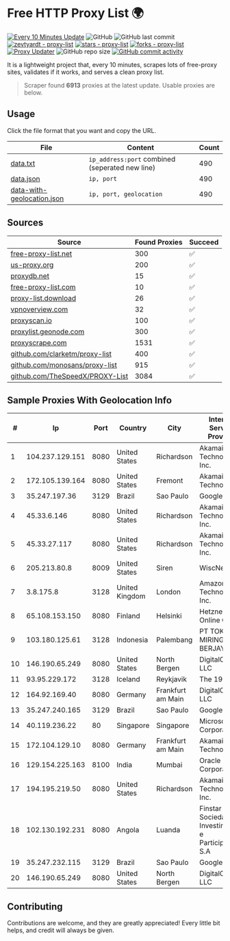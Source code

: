 
# Free HTTP Proxy List 🌍

[![Every 10 Minutes Update](https://github.com/mertguvencli/http-proxy-list/actions/workflows/main.yml/badge.svg?branch=main)](https://github.com/mertguvencli/http-proxy-list/actions/workflows/main.yml)
![GitHub](https://img.shields.io/github/license/mertguvencli/http-proxy-list)
![GitHub last commit](https://img.shields.io/github/last-commit/mertguvencli/http-proxy-list)
[![zevtyardt - proxy-list](https://img.shields.io/static/v1?label=zevtyardt&message=proxy-list&color=blue&logo=github)](https://github.com/zevtyardt/proxy-list "Go to GitHub repo")
[![stars - proxy-list](https://img.shields.io/github/stars/zevtyardt/proxy-list?style=social)](https://github.com/zevtyardt/proxy-list)
[![forks - proxy-list](https://img.shields.io/github/forks/zevtyardt/proxy-list?style=social)](https://github.com/zevtyardt/proxy-list)
[![Proxy Updater](https://github.com/zevtyardt/proxy-list/workflows/Proxy%20Updater/badge.svg)](https://github.com/zevtyardt/proxy-list/actions?query=workflow:"Proxy+Updater")
![GitHub repo size](https://img.shields.io/github/repo-size/zevtyardt/proxy-list)
[![GitHub commit activity](https://img.shields.io/github/commit-activity/m/zevtyardt/proxy-list?logo=commits)](https://github.com/zevtyardt/proxy-list/commits/main)

It is a lightweight project that, every 10 minutes, scrapes lots of free-proxy sites, validates if it works, and serves a clean proxy list.

> Scraper found **6913** proxies at the latest update. Usable proxies are below.

## Usage

Click the file format that you want and copy the URL.

|File|Content|Count|
|----|-------|-----|
|[data.txt](https://raw.githubusercontent.com/mertguvencli/http-proxy-list/main/proxy-list/data.txt)|`ip_address:port` combined (seperated new line)|490|
|[data.json](https://raw.githubusercontent.com/mertguvencli/http-proxy-list/main/proxy-list/data.json)|`ip, port`|490|
|[data-with-geolocation.json](https://raw.githubusercontent.com/mertguvencli/http-proxy-list/main/proxy-list/data-with-geolocation.json)|`ip, port, geolocation`|490|

## Sources

|Source|Found Proxies|Succeed|
|------|-------------|-------|
|[free-proxy-list.net](https://free-proxy-list.net)|300|✅|
|[us-proxy.org](https://www.us-proxy.org)|200|✅|
|[proxydb.net](http://proxydb.net)|15|✅|
|[free-proxy-list.com](https://free-proxy-list.com/?page=&port=&type%5B%5D=http&type%5B%5D=https&up_time=0&search=Search)|10|✅|
|[proxy-list.download](https://www.proxy-list.download/HTTP)|26|✅|
|[vpnoverview.com](https://vpnoverview.com/privacy/anonymous-browsing/free-proxy-servers)|32|✅|
|[proxyscan.io](https://www.proxyscan.io)|100|✅|
|[proxylist.geonode.com](https://proxylist.geonode.com/api/proxy-list?limit=300&page=1&sort_by=lastChecked&sort_type=desc&protocols=http,https)|300|✅|
|[proxyscrape.com](https://api.proxyscrape.com/v2/?request=displayproxies&protocol=http&timeout=10000&country=all&ssl=all&anonymity=all)|1531|✅|
|[github.com/clarketm/proxy-list](https://raw.githubusercontent.com/clarketm/proxy-list/master/proxy-list-raw.txt)|400|✅|
|[github.com/monosans/proxy-list](https://raw.githubusercontent.com/monosans/proxy-list/main/proxies/http.txt)|915|✅|
|[github.com/TheSpeedX/PROXY-List](https://raw.githubusercontent.com/TheSpeedX/PROXY-List/master/http.txt)|3084|✅|


## Sample Proxies With Geolocation Info

|#|Ip|Port|Country|City|Internet Service Provider|
|-|--|----|-------|----|-------------------------|
|1|104.237.129.151|8080|United States|Richardson|Akamai Technologies, Inc.|
|2|172.105.139.164|8080|United States|Fremont|Akamai Technologies|
|3|35.247.197.36|3129|Brazil|Sao Paulo|Google LLC|
|4|45.33.6.146|8080|United States|Richardson|Akamai Technologies, Inc.|
|5|45.33.27.117|8080|United States|Richardson|Akamai Technologies, Inc.|
|6|205.213.80.8|8009|United States|Siren|WiscNet|
|7|3.8.175.8|3128|United Kingdom|London|Amazon Technologies Inc.|
|8|65.108.153.150|8080|Finland|Helsinki|Hetzner Online GmbH|
|9|103.180.125.61|3128|Indonesia|Palembang|PT TOKO MIRING BERJAYA|
|10|146.190.65.249|8080|United States|North Bergen|DigitalOcean, LLC|
|11|93.95.229.172|3128|Iceland|Reykjavik|The 1984 ehf|
|12|164.92.169.40|8080|Germany|Frankfurt am Main|DigitalOcean, LLC|
|13|35.247.240.165|3129|Brazil|Sao Paulo|Google LLC|
|14|40.119.236.22|80|Singapore|Singapore|Microsoft Corporation|
|15|172.104.129.10|8080|Germany|Frankfurt am Main|Akamai Technologies|
|16|129.154.225.163|8100|India|Mumbai|Oracle Corporation|
|17|194.195.219.50|8080|United States|Richardson|Akamai Technologies, Inc.|
|18|102.130.192.231|8080|Angola|Luanda|Finstar - Sociedade de Investimento e Participacoes S.A|
|19|35.247.232.115|3129|Brazil|Sao Paulo|Google LLC|
|20|146.190.65.249|8080|United States|North Bergen|DigitalOcean, LLC|



## Contributing

Contributions are welcome, and they are greatly appreciated! Every
little bit helps, and credit will always be given.

